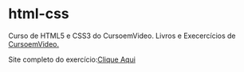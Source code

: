 # html-css
 Curso de HTML5 e CSS3 do CursoemVideo.
 Livros e Execercícios de <a href="https://www.cursoemvideo.com" target="_blank">CursoemVideo.</a>
 
 Site completo do exercício:<a href="https://alexsanderlinn.github.io/html-css/desafios/desafio-10/index.html" target="_blank">Clique Aqui</a>
